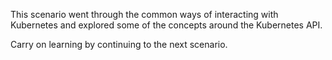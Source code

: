 This scenario went through the common ways of interacting with Kubernetes and explored some of the concepts around the Kubernetes API.

Carry on learning by continuing to the next scenario.